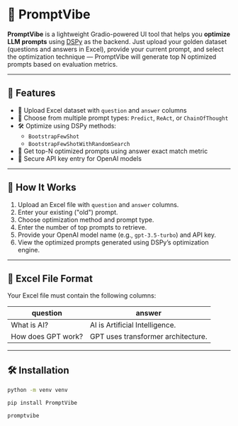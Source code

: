 # 🚀 PromptVibe

**PromptVibe** is a lightweight Gradio-powered UI tool that helps you **optimize LLM prompts** using [DSPy](https://github.com/stanford-crfm/dspy) as the backend. Just upload your golden dataset (questions and answers in Excel), provide your current prompt, and select the optimization technique — PromptVibe will generate top N optimized prompts based on evaluation metrics.

---

## 🌟 Features

- 🔄 Upload Excel dataset with `question` and `answer` columns
- 🧠 Choose from multiple prompt types: `Predict`, `ReAct`, or `ChainOfThought`
- 🛠️ Optimize using DSPy methods:
  - `BootstrapFewShot`
  - `BootstrapFewShotWithRandomSearch`
- 🎯 Get top-N optimized prompts using answer exact match metric
- 🔐 Secure API key entry for OpenAI models

---

## 🧩 How It Works

1. Upload an Excel file with `question` and `answer` columns.
2. Enter your existing ("old") prompt.
3. Choose optimization method and prompt type.
4. Enter the number of top prompts to retrieve.
5. Provide your OpenAI model name (e.g., `gpt-3.5-turbo`) and API key.
6. View the optimized prompts generated using DSPy’s optimization engine.

---

## 📁 Excel File Format

Your Excel file must contain the following columns:

| question               | answer                |
|------------------------|------------------------|
| What is AI?            | AI is Artificial Intelligence. |
| How does GPT work?     | GPT uses transformer architecture. |

---

## 🛠️ Installation

```bash
python -m venv venv 

pip install PromptVibe 

promptvibe

```


